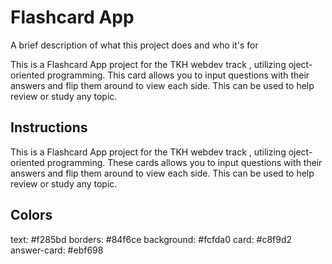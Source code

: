 
# Flashcard App

A brief description of what this project does and who it's for

This is a Flashcard App project for the TKH webdev track , utilizing oject-oriented programming. This card allows you to input questions with their answers and flip them around to view each side. This can be used to help review or study any topic.

## Instructions

This is a Flashcard App project for the TKH webdev track , utilizing oject-oriented programming. These cards allows you to input questions with their answers and flip them around to view each side. This can be used to help review or study any topic.

## Colors

text: #f285bd
borders: #84f6ce
background: #fcfda0
card: #c8f9d2
answer-card: #ebf698